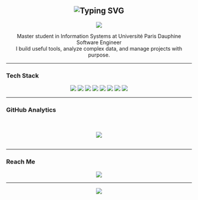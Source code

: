 <h2 align="center">
  <img src="https://readme-typing-svg.demolab.com?font=Fira+Code&duration=3000&pause=1000&center=true&vCenter=true&width=435&lines=Hi+there,+I'm+franmalth" alt="Typing SVG" />
</h2>

<p align="center">
  <img src="https://capsule-render.vercel.app/api?type=wave&color=0:1a1b26,100:7aa2f7&height=140&section=header&text=Welcome%20to%20my%20space&fontSize=28&fontColor=ffffff" />
</p>

<p align="center">
  Master student in Information Systems at Université Paris Dauphine<br>
  Software Engineer <br>
  I build useful tools, analyze complex data, and manage projects with purpose.
</p>

---

### Tech Stack

<p align="center">
  <img src="https://img.shields.io/badge/Swift-FA7343?style=for-the-badge&logo=swift&logoColor=white"/>
  <img src="https://img.shields.io/badge/SwiftUI-000000?style=for-the-badge&logo=swift&logoColor=white"/>
  <img src="https://img.shields.io/badge/Elixir-4B275F?style=for-the-badge&logo=elixir&logoColor=white"/>
  <img src="https://img.shields.io/badge/Python-3776AB?style=for-the-badge&logo=python&logoColor=white"/>
  <img src="https://img.shields.io/badge/Pandas-150458?style=for-the-badge&logo=pandas&logoColor=white"/>
  <img src="https://img.shields.io/badge/Power%20BI-F2C811?style=for-the-badge&logo=powerbi&logoColor=black"/>
  <img src="https://img.shields.io/badge/Git-F05032?style=for-the-badge&logo=git&logoColor=white"/>
  <img src="https://img.shields.io/badge/Xcode-147EFB?style=for-the-badge&logo=xcode&logoColor=white"/>
</p>

---

### GitHub Analytics

<div align="center">
  <!-- <img src="https://github-readme-stats.vercel.app/api?username=franmalth&show_icons=true&theme=tokyonight&hide_border=false&count_private=true" /> -->
  <br><br>
  <img src="https://github-readme-stats.vercel.app/api/top-langs/?username=franmalth&theme=tokyonight&layout=compact&hide_border=false" />
  <br><br>
  <!-- <img src="https://streak-stats.demolab.com?user=franmalth&theme=tokyonight&hide_border=false" /> -->
</div>

---

### Reach Me

<div align="center">
  <a href="https://stackoverflow.com/users/15105796/xiii" target="_blank">
    <img src="https://img.shields.io/badge/Stack_Overflow-FE7A16?style=for-the-badge&logo=stackoverflow&logoColor=white"/>
  </a>
</div>

---

<p align="center">
  <img src="https://capsule-render.vercel.app/api?type=wave&color=7aa2f7&height=100&section=footer"/>
</p>

